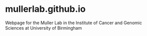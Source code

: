# mullerlab.github.io
Webpage for the Muller Lab in the Institute of Cancer and Genomic Sciences at University of Birmingham
